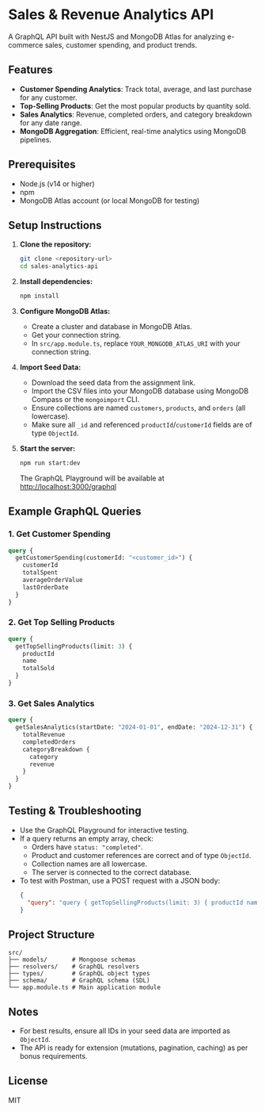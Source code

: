 # Sales & Revenue Analytics API

A GraphQL API built with NestJS and MongoDB Atlas for analyzing e-commerce sales, customer spending, and product trends.

## Features
- **Customer Spending Analytics**: Track total, average, and last purchase for any customer.
- **Top-Selling Products**: Get the most popular products by quantity sold.
- **Sales Analytics**: Revenue, completed orders, and category breakdown for any date range.
- **MongoDB Aggregation**: Efficient, real-time analytics using MongoDB pipelines.

## Prerequisites
- Node.js (v14 or higher)
- npm
- MongoDB Atlas account (or local MongoDB for testing)

## Setup Instructions

1. **Clone the repository:**
   ```bash
   git clone <repository-url>
   cd sales-analytics-api
   ```

2. **Install dependencies:**
   ```bash
   npm install
   ```

3. **Configure MongoDB Atlas:**
   - Create a cluster and database in MongoDB Atlas.
   - Get your connection string.
   - In `src/app.module.ts`, replace `YOUR_MONGODB_ATLAS_URI` with your connection string.

4. **Import Seed Data:**
   - Download the seed data from the assignment link.
   - Import the CSV files into your MongoDB database using MongoDB Compass or the `mongoimport` CLI.
   - Ensure collections are named `customers`, `products`, and `orders` (all lowercase).
   - Make sure all `_id` and referenced `productId`/`customerId` fields are of type `ObjectId`.

5. **Start the server:**
   ```bash
   npm run start:dev
   ```
   The GraphQL Playground will be available at [http://localhost:3000/graphql](http://localhost:3000/graphql)

## Example GraphQL Queries

### 1. Get Customer Spending
```graphql
query {
  getCustomerSpending(customerId: "<customer_id>") {
    customerId
    totalSpent
    averageOrderValue
    lastOrderDate
  }
}
```

### 2. Get Top Selling Products
```graphql
query {
  getTopSellingProducts(limit: 3) {
    productId
    name
    totalSold
  }
}
```

### 3. Get Sales Analytics
```graphql
query {
  getSalesAnalytics(startDate: "2024-01-01", endDate: "2024-12-31") {
    totalRevenue
    completedOrders
    categoryBreakdown {
      category
      revenue
    }
  }
}
```

## Testing & Troubleshooting
- Use the GraphQL Playground for interactive testing.
- If a query returns an empty array, check:
  - Orders have `status: "completed"`.
  - Product and customer references are correct and of type `ObjectId`.
  - Collection names are all lowercase.
  - The server is connected to the correct database.
- To test with Postman, use a POST request with a JSON body:
  ```json
  {
    "query": "query { getTopSellingProducts(limit: 3) { productId name totalSold } }"
  }
  ```

## Project Structure
```
src/
├── models/       # Mongoose schemas
├── resolvers/    # GraphQL resolvers
├── types/        # GraphQL object types
├── schema/       # GraphQL schema (SDL)
└── app.module.ts # Main application module
```

## Notes
- For best results, ensure all IDs in your seed data are imported as `ObjectId`.
- The API is ready for extension (mutations, pagination, caching) as per bonus requirements.

## License
MIT
